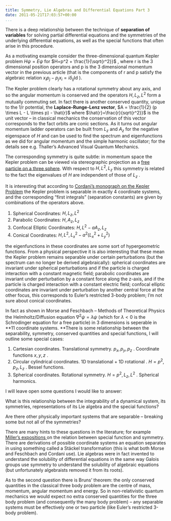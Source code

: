 ```yaml
---
title: Symmetry, Lie Algebras and Differential Equations Part 3
date: 2011-05-21T17:03:57+00:00
...
```



There is a deep relationship between the technique of **separation of variables** for solving partial differential equations and the symmetries of the underlying differential equations, as well as the special functions that often arise in this procedure.


<!--more-->


As a motivating example consider the three-dimensional quantum Kepler problem  $H \psi = E \psi$  for  $H=p^2 + \frac{1}{\sqrt{r^2}}$ , where r is the 3 dimensional position operators and p is the 3 dimensional momentum vector in the previous article (that is the components of r and p satisfy the algebraic relation  $x_ip_j-p_jx_i = i \delta_{ij} \mbox{Id}$ ).


The Kepler problem clearly has a rotational symmetry about any axis, and so the angular momentum is conserved and the operators  $H, L_z, L^2$  form a mutually commuting set. In fact there is another conserved quantity, unique to the 1/r potential, the **Laplace-Runge-Lenz vector**,  $A = \frac{1}{2} (p \times L - L \times p) - \hat{r}$  where  $\hat{r}=\frac{r}{sqrt{r^2}}$  is the unit vector – in classical mechanics the conservation of this vector corresponds to the fact orbits are conic sections. As it turns out angular momentum ladder operators can be built from  $L_z$  and  $A_z$  for the negative eigenspace of  $H$  and can be used to find the spectrum and eigenfunctions as we did for angular momentum and the simple harmonic oscillator; for the details see e.g. Thaller’s Advanced Visual Quantum Mechanics.


The corresponding symmetry is quite subtle: in momentum space the Kepler problem can be viewed via stereographic projection as a [free particle on a three sphere](http://rmp.aps.org/abstract/RMP/v38/i2/p330_1). With respect to  $H,L^2,L_z$  this symmetry is related to the fact the eigenvalues of  $H$  are independent of those of  $L_z$ .


It is interesting that according to [Cordani’s monograph on the Kepler Problem](http://books.google.com.au/books?id=RiQJQjOwU3sC&pg=PA444&lpg=PA444&dq=cordani+kepler+problem&source=bl&ots=bidhP5rtWy&sig=ygPfbbbFgyhJtykBL2_n6T4Vskw&hl=en&ei=K73XTcC3IoXAsAPjmLS5Bw&sa=X&oi=book_result&ct=result&resnum=1&ved=0CBgQ6AEwAA#v=onepage&q&f=false) the Kepler problem is separable in exactly 4 coordinate systems, and the corresponding “first integrals” (separation constants) are given by combinations of the operators above.




1.  Spherical Coordinates:  $H,L_z,L^2$ 
1.  Parabolic Coordinates:  $H,A_z,L_z$ 
1.  Confocal Elliptic Coordinates:  $H,L^2-a A_z,L_z$ 
1.  Conical Coordinates:  $H,L^2, L_x^2 - a^2(L_x^2+L_y^2)$ 



the eigenfunctions in these coordinates are some sort of hypergeometric functions. From a physical perspective it is also interesting that these mean the Kepler problem remains separable under certain perturbations (but the spectrum can no longer be derived algebraically): spherical coordinates are invariant under spherical perturbations and if the particle is charged interaction with a constant magnetic field; parabolic coordinates are invariant under perturbation by a constant force along the z-axis, and if the particle is charged interaction with a constant electric field; confocal elliptic coordinates are invariant under perturbation by another central force at the other focus, this corresponds to Euler’s restricted 3-body problem; I’m not sure about conical coordinates.


In fact as shown in Morse and Feschbach – Methods of Theoretical Physics the Helmholtz/Diffusion equation  $\nabla^2 \psi = \lambda \psi$  (which for  $\lambda < 0$  is the Schrodinger equation for a free particle) in 3 dimensions is seperable in **11 coordinate systems. **There is some relationship between the separability, symmetry, conserved quantities and special functions, I will outline some special cases:




1.  Cartesian coordinates. Translational symmetry.  $p_x,p_y,p_z$ . Coordinate functions  $x,y,z$ .
1.  Circular cylindrical coordinates. 1D translational + 1D rotational .  $H=p^2,p_z,L_z$ . Bessel functions.
1.  Spherical coordinates. Rotational symmetry.  $H=p^2,L_z,L^2$ . Spherical harmonics.



I will leave open some questions I would like to answer:


What is this relationship between the integrability of a dynamical system, its symmetries, representations of its Lie algebra and the special functions?


Are there other physically important systems that are separable – breaking some but not all of the symmetries?


There are many hints to these questions in the literature; for example [Miller’s expositions ](http://www.ima.umn.edu/%7Emiller/separationofvariables.html)on the relation between special function and symmetry. There are derivations of possible coordinate systems an equation separates in using something called a Stäckel transformation (this is what both Morse and Feschbach and Cordani use). Lie algebras were in fact invented to understand the solubility of differential equations in the same way Galois groups use symmetry to understand the solubility of algebraic equations (but unfortunately algebraists removed it from its roots).


As to the second question there is Bruns’ theorem: the only conserved quantities in the classical three body problem are the centre of mass, momentum, angular momentum and energy. So in non-relativistic quantum mechanics we would expect no extra conserved quantities for the three body problem (and consequently the many body problem) – any separable systems must be effectively one or two particle (like Euler’s restricted 3-body problem).




 